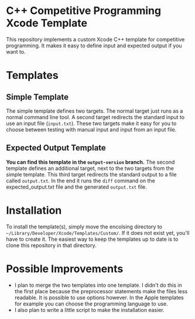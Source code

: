# C++ Competitive Programming Xcode Template
This repository implements a custom Xcode C++ template for competitive programming. It makes it easy to define input and expected output if you want to.

# Templates

## Simple Template
The simple template defines two targets. The normal target just runs as a normal command line tool. A second target redirects the standard input to use an input file (`input.txt`). These two targets make it easy for you to choose between testing with manual input and input from an input file.

## Expected Output Template
__You can find this template in the `output-version` branch.__
The second template defines an additional target, next to the two targets from the simple template. This third target redirects the standard output to a file called `output.txt`. In the end it runs the `diff` command on the expected_output.txt file and the generated `output.txt` file.

# Installation
To install the template(s), simply move the encolsing directory to `~/Library/Developer/Xcode/Templates/Custom/`. If it does not exist yet, you'll have to create it. The easiest way to keep the templates up to date is to clone this repository in that directory.

# Possible Improvements
- I plan to merge the two templates into one template. I didn't do this in the first place because the preprocessor statements make the files less readable. It is possible to use options however. In the Apple templates for example you can choose the programming language to use.
- I also plan to write a little script to make the installation easier.

